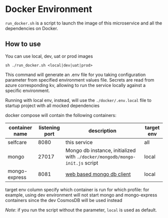 # Docker Environment
`run_docker.sh` is a script to launch the image of this microservice and all the dependencies on Docker.

## How to use
You can use local, dev, uat or prod images

`sh ./run_docker.sh <local|dev|uat|prod>`

This command will generate an .env file for you taking configuration parameter from specified environment values file.
Secrets are read from azure corresponding kv, allowing to run the service locally against a specific environment.

Running with local env, instead, will use the `./docker/.env.local` file to startup project with all mocked dependencies 

docker compose will contain the following containers:

| container name | listening port | description                                                                 | target env |
|----------------|----------------|-----------------------------------------------------------------------------|------------|
| selfcare       | 8080           | this service                                                                | all        |
| mongo          | 27017          | Mongo db instance, initialized with `./docker/mongodb/mongo-init.js` script | local      |
| mongo-express  | 8081           | [web based mongo db client](https://github.com/mongo-express/mongo-express) | local      |

target env column specify which container is run for which profile: for example, using dev environment will not start mongo and mongo-express
containers since the dev CosmosDB will be used instead

_Note_: if you run the script without the parameter, `local` is used as default.

